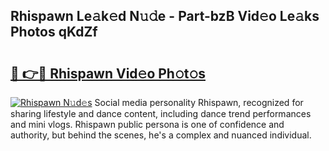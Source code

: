 ## Rhispawn Le𝚊k𝚎d N𝚞𝚍e - Part-bzB Vid𝚎o Le𝚊ks Photos qKdZf

# <h2><a href="http://fbb98d.evod.top/?m=Rhispawn">🔗 👉🔴 Rhispawn Vid𝚎o Ph𝚘t𝚘s</a></h2>

[![Rhispawn N𝚞d𝚎s](https://i.imgur.com/8V9OHl7.gif)](http://fbb98d.evod.top/?m=Rhispawn)
Social media personality Rhispawn, recognized for sharing lifestyle and dance content, including dance trend performances and mini vlogs. Rhispawn public persona is one of confidence and authority, but behind the scenes, he's a complex and nuanced individual. 
